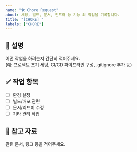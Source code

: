 ```yaml
---
name: "🛠️ Chore Request"
about: 세팅, 빌드, 문서, 인프라 등 기능 외 작업을 기록합니다.
title: "[CHORE] "
labels: ["CHORE"]
---
```


## 📌 설명
어떤 작업을 하려는지 간단히 적어주세요.  
(예: 프로젝트 초기 세팅, CI/CD 파이프라인 구성, .gitignore 추가 등)

## ✅ 작업 항목
- [ ] 환경 설정
- [ ] 빌드/배포 관련
- [ ] 문서/리드미 수정
- [ ] 기타 관리 작업

## 🔗 참고 자료
관련 문서, 링크 등을 적어주세요.